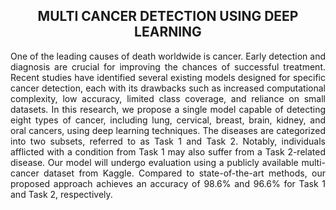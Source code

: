 <h2 align="center">MULTI CANCER DETECTION USING DEEP LEARNING</h2>

<p style="text-align: justify;">One of the leading causes of death worldwide is cancer. Early detection and diagnosis are crucial for improving the chances of successful treatment. Recent studies have identified several existing models designed for specific cancer detection, each with its drawbacks such as increased computational complexity, low accuracy, limited class coverage, and reliance on small datasets. In this research, we propose a single model capable of detecting eight types of cancer, including lung, cervical, breast, brain, kidney, and oral cancers, using deep learning techniques. The diseases are categorized into two subsets, referred to as Task 1 and Task 2. Notably, individuals afflicted with a condition from Task 1 may also suffer from a Task 2-related disease. Our model will undergo evaluation using a publicly available multi-cancer dataset from Kaggle. Compared to state-of-the-art methods, our proposed approach achieves an accuracy of 98.6% and 96.6% for Task 1 and Task 2, respectively.</p>
